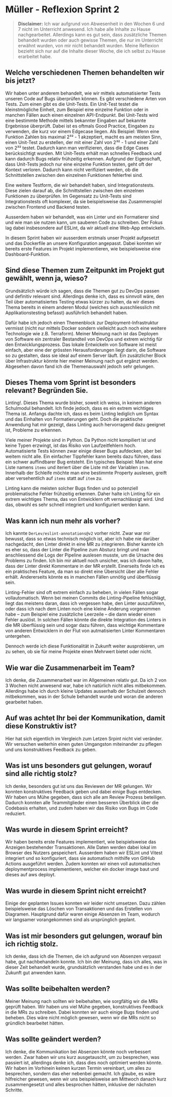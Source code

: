 # Müller - Reflexion Sprint 2

> **Disclaimer:** Ich war aufgrund von Abwesenheit in den Wochen 6 und 7 nicht im Unterricht anwesend. Ich habe alle Inhalte zu Hause nachgearbeitet. Allerdings kann es gut sein, dass zusätzliche Themen behandelt wurden oder auch gewisse Themen, die nur im Unterricht erwähnt wurden, von mir nicht behandelt wurden. Meine Reflexion bezieht sich nur auf die Inhalte dieser Woche, die ich selbst zu Hause erarbeitet habe.

## Welche verschiedenen Themen behandelten wir bis jetzt?
Wir haben unter anderem behandelt, wie wir mittels automatisierter Tests unseren Code auf Bugs überprüfen können. Es gibt verschiedene Arten von Tests. Zum einen gibt es die Unit-Tests. Ein Unit-Test testet die kleinstmögliche Einheit, zum Beispiel eine einzelne Funktion oder in manchen Fällen auch einen einzelnen API-Endpunkt.
Bei Unit-Tests wird eine bestimmte Methode mittels bekannter Eingaben auf bekannte Ergebnisse überprüft. Dabei ist es oftmals Good Practice, Eingaben zu verwenden, die kurz vor einem Edgecase liegen.
Als Beispiel: Wenn eine Funktion Zahlen bis maximal  2³² - 1  akzeptiert, macht es am meisten Sinn, einen Unit-Test zu erstellen, der mit einer Zahl von 2³² - 1 und einer Zahl von  2³² testet. Dadurch kann man verifizieren, dass die Edge Cases berücksichtigt wurden.
Mit Unit-Tests erhält man schnelles Feedback und kann dadurch Bugs relativ frühzeitig erkennen. Aufgrund der Eigenschaft, dass Unit-Tests jedoch nur eine einzelne Funktion testen, geht oft der Kontext verloren. Dadurch kann nicht verifiziert werden, ob die Schnittstellen zwischen den einzelnen Funktionen fehlerfrei sind.

Eine weitere Testform, die wir behandelt haben, sind Integrationstests. Diese zielen darauf ab, die Schnittstellen zwischen den einzelnen Funktionen zu überprüfen. Im Gegensatz zu Unit-Tests sind Integrationstests oft komplexer, da sie beispielsweise das Zusammenspiel 
zwischen Frontend und Backend testen.

Ausserdem haben wir behandelt, was ein Linter und ein Formatierer sind und wie man sie nutzen kann, um sauberen Code zu schreiben. Der Fokus lag dabei insbesondere auf ESLint, da wir aktuell eine Web-App entwickeln.

In diesem Sprint haben wir ausserdem erstmals unser Projekt aufgesetzt und das Dockerfile an unsere Konfiguration angepasst. Dabei konnten wir bereits erste Features im Projekt implementieren, wie beispielsweise eine Dashboard-Funktion.

## Sind diese Themen zum Zeitpunkt im Projekt gut gewählt, wenn ja, wieso?

Grundsätzlich würde ich sagen, dass die Themen gut zu DevOps passen und definitiv relevant sind. Allerdings denke ich, dass es sinnvoll wäre, den Teil über automatisiertes Testing etwas kürzer zu halten, da wir dieses Thema bereits in einem anderen Modul (welches sich ausschliesslich mit Applikationstesting befasst) ausführlich behandelt haben.

Dafür habe ich jedoch einen Themenblock zur Deployment-Infrastruktur vermisst (nicht nur mittels Docker sondern vielleicht auch noch eine weitere Technologie wie z.B. Terraform). Meiner Meinung nach ist das Deployen von Software ein zentraler Bestandteil von DevOps und extrem wichtig für den Entwicklungsprozess. Das lokale Entwickeln von Software ist meist einfach, aber eine der grössten Herausforderungen liegt darin, die Software so zu gestalten, dass sie ideal auf einem Server läuft.
Ein zusätzlicher Block über Infrastruktur könnte hier meiner Meinung nach gut ergänzt werden. Abgesehen davon fand ich die Themenauswahl jedoch sehr gelungen.


## Dieses Thema vom Sprint ist besonders relevant? Begründen Sie.
Linting!. Dieses Thema wurde bisher, soweit ich weiss, in keinem anderen Schulmodul behandelt. Ich finde jedoch, dass es ein extrem wichtiges Thema ist. Anfangs dachte ich, dass es beim Linting lediglich um Syntax und das Einhalten von Formatierungen geht. Doch die praktische Anwendung hat mir gezeigt, dass Linting auch hervorragend dazu geeignet ist, Probleme zu erkennen.

Viele meiner Projekte sind in Python. Da Python nicht kompiliert ist und keine Typen erzwingt, ist das Risiko von Laufzeitfehlern hoch. Automatisierte Tests können zwar einige dieser Bugs aufdecken, aber bei weitem nicht alle. Ein einfacher Tippfehler kann bereits dazu führen, dass ein schwer auffindbarer Bug entsteht. Ein typisches Beispiel: Man hat eine Liste namens `items` und iteriert über die Liste mit der Variablen `item`. Innerhalb der Schleife möchte man eine bestimmte Property auslesen, greift aber versehentlich auf `items` statt auf `item` zu.

Linting kann die meisten solcher Bugs finden und so potenziell problematische Fehler frühzeitig erkennen. Daher halte ich Linting für ein extrem wichtiges Thema, das von Entwicklern oft vernachlässigt wird. Und das, obwohl es sehr schnell integriert und konfiguriert werden kann.

## Was kann ich nun mehr als vorher?
Ich kannte `DerLev/eslint-annotations@v2` vorher nicht. Zwar war mir bewusst, dass so etwas technisch möglich ist, aber ich habe nie darüber nachgedacht, den Linter direkt in eine MR zu integrieren. Bisher kannte ich es eher so, dass der Linter die Pipeline zum Absturz bringt und man anschliessend die Logs der Pipeline auslesen musste, um die Ursache des Problems zu finden.
Ich bin mir aktuell noch unsicher, was ich davon halte, dass der Linter direkt Kommentare in der MR erstellt. Einerseits finde ich es ein praktisches Feature, da man so direkt eine Übersicht über alle Fehler erhält. Andererseits könnte es in manchen Fällen unnötig und überflüssig sein.

Linting-Fehler sind oft extrem einfach zu beheben, in vielen Fällen sogar vollautomatisch. Wenn bei meinen Commits die Linting-Pipeline fehlschlägt, liegt das meistens daran, dass ich vergessen habe, den Linter auszuführen, oder dass ich nach dem Linten noch eine kleine Änderung vorgenommen habe – zum Beispiel eine zusätzliche Leerzeile – die dann wieder einen Fehler auslöst. In solchen Fällen könnte die direkte Integration des Linters in die MR überflüssig sein und sogar dazu führen, dass wichtige Kommentare von anderen Entwicklern in der Flut von autmatisierten Linter Kommentaren untergehen.

Dennoch werde ich diese Funktionalität in Zukunft weiter ausprobieren, um zu sehen, ob sie für meine Projekte einen Mehrwert bietet oder 
nicht.


## Wie war die Zusammenarbeit im Team?

Ich denke, die Zusammenarbeit war im Allgemeinen relativ gut. Da ich 2 von 3 Wochen nicht anwesend war, habe ich natürlich nicht alles mitbekommen. Allerdings habe ich durch kleine Updates ausserhalb der Schulzeit dennoch mitbekommen, was in der Schule behandelt wurde und woran die anderen gearbeitet haben.


## Auf was achtet Ihr bei der Kommunikation, damit diese Konstruktiv ist?

Hier hat sich eigentlich im Vergleich zum Letzen Srpint nicht viel veränder. Wir versuchen weiterhin einen guten Umgangston miteinander zu pflegen und uns konstruktives Feedback zu geben.

## Was ist uns besonders gut gelungen, worauf sind alle richtig stolz?

Ich denke, besonders gut ist uns das Reviewen der MR gelungen. Wir konnten konstruktives Feedback geben und dabei einige Bugs entdecken. Wir haben uns Mühe gegeben, dass sich alle am Review Prozess beteiligen. Dadurch konnten alle Teammitglieder einen besseren Überblick über die Codebasis erhalten, und zudem haben wir das Risiko von Bugs im Code reduziert.


## Was wurde in diesem Sprint erreicht?

Wir haben bereits erste Features implementiert, wie beispielsweise  das Anzeigen bestehender Transaktionen. Alle Daten werden dabei lokal im Browser des Nutzers gespeichert.
Ausserdem haben wir ESLint und Vitest integriert und so konfiguriert, dass sie automatisch mithilfe von GitHub Actions ausgeführt werden.
Zudem konnten wir einen voll automatischen deploymentprocess implementieren, welcher ein docker image baut und dieses auf aws deployt.


## Was wurde in diesem Sprint nicht erreicht?
Einige der geplanten Issues konnten wir leider nicht umsetzen. Dazu zählen beispielsweise das Löschen von Transaktionen und das Erstellen von Diagramen. Hauptgrund dafür waren einige Absenzen im Team, wodurch wir langsamer vorangekommen sind als ursprünglich geplant.


## Was ist mir besonders gut gelungen, worauf bin ich richtig stolz.
Ich denke, dass ich die Themen, die ich aufgrund von Absenzen verpasst habe, gut nachbehandeln konnte. Ich bin der Meinung, dass ich alles, was in dieser Zeit behandelt wurde, grundsätzlich verstanden habe und es in der Zukunft gut anwenden kann.


## Was sollte beibehalten werden?
Meiner Meinung nach sollten wir beibehalten, wie sorgfältig wir die MRs geprüft haben. Wir haben uns viel Mühe gegeben, konstruktives Feedback in die MRs zu schreiben. Dabei konnten wir auch einige Bugs finden und beheben. Dies wäre nicht möglich gewesen, wenn wir die MRs nicht so gründlich bearbeitet hätten.

## Was sollte geändert werden?
Ich denke, die Kommunikation bei Absenzen könnte noch verbessert werden. Zwar haben wir uns kurz ausgetauscht, um zu besprechen, was passiert ist, allerdings denke ich, dass dies noch optimiert werden könnte. Wir haben im Vorhinein keinen kurzen Termin vereinbart, um alles zu besprechen, sondern das eher nebenbei gemacht. Ich glaube, es wäre hilfreicher gewesen, wenn wir uns beispielsweise am Mittwoch danach kurz zusammengesetzt und alles besprochen hätten, inklusive der nächsten Schritte.